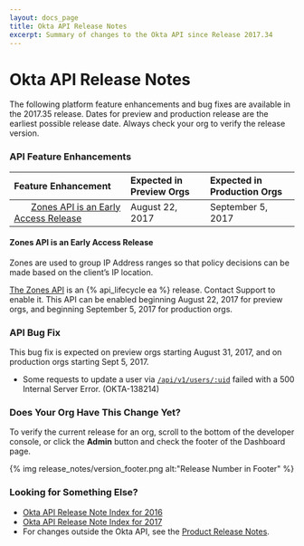```yaml
---
layout: docs_page
title: Okta API Release Notes
excerpt: Summary of changes to the Okta API since Release 2017.34
---
```


# Okta API Release Notes

The following platform feature enhancements and bug fixes are available in the 2017.35 release.
Dates for preview and production release are the earliest possible release date. Always check your org to verify the release version.

### API Feature Enhancements

| Feature Enhancement                                                           | Expected in Preview Orgs            | Expected in Production Orgs |
|:------------------------------------------------------------------------------|:------------------------------------|:----------------------------|
|        [Zones API is an Early Access Release](#zones-api-is-an-early-access-release) | August 22, 2017                     | September 5, 2017           |

#### Zones API is an Early Access Release
<!-- OKTA-129115 -->

Zones are used to group IP Address ranges so that policy decisions can be made based on the client’s IP location.

[The Zones API](/docs/api/resources/zones.html) is an {% api_lifecycle ea %} release. Contact Support to enable it.
This API can be enabled beginning August 22, 2017 for preview orgs, and beginning September 5, 2017 for production orgs.

### API Bug Fix

This bug fix is expected on preview orgs starting August 31, 2017, and on production orgs starting Sept 5, 2017.

* Some requests to update a user via [`/api/v1/users/:uid`](/docs/api/resources/users.html#update-user) failed with a 500 Internal Server Error. (OKTA-138214)

### Does Your Org Have This Change Yet?

To verify the current release for an org, scroll to the bottom of the developer console, or click the **Admin** button and check the footer of the Dashboard page.

{% img release_notes/version_footer.png alt:"Release Number in Footer" %}

### Looking for Something Else?

* [Okta API Release Note Index for 2016](platform-release-notes2016-index.html) 
* [Okta API Release Note Index for 2017](platform-release-notes2017-index.html)
* For changes outside the Okta API, see the [Product Release Notes](https://help.okta.com/en/prev/Content/Topics/ReleaseNotes/preview.htm).

